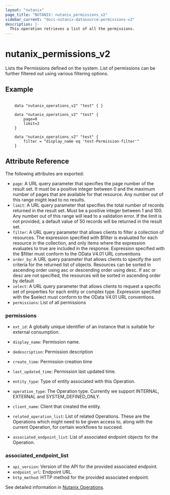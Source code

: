 ```yaml
---
layout: "nutanix"
page_title: "NUTANIX: nutanix_permissions_v2"
sidebar_current: "docs-nutanix-datasource-permissions-v2"
description: |-
  This operation retrieves a list of all the permissions.
---
```


# nutanix_permissions_v2
Lists the Permissions defined on the system. List of permissions can be further filtered out using various filtering options.

## Example

```hcl

    data "nutanix_operations_v2" "test" { }

    data "nutanix_operations_v2" "test" {
        page=0
        limit=2
    }

    data "nutanix_operations_v2" "test" {
        filter = "display_name eq 'test-Permission-filter'"
    }

```

## Attribute Reference

The following attributes are exported:

* `page`: A URL query parameter that specifies the page number of the result set. It must be a positive integer between 0 and the maximum number of pages that are available for that resource. Any number out of this range might lead to no results.
* `limit`: A URL query parameter that specifies the total number of records returned in the result set. Must be a positive integer between 1 and 100. Any number out of this range will lead to a validation error. If the limit is not provided, a default value of 50 records will be returned in the result set.
* `filter`: A URL query parameter that allows clients to filter a collection of resources. The expression specified with $filter is evaluated for each resource in the collection, and only items where the expression evaluates to true are included in the response. Expression specified with the $filter must conform to the OData V4.01 URL conventions
* `order_by`: A URL query parameter that allows clients to specify the sort criteria for the returned list of objects. Resources can be sorted in ascending order using asc or descending order using desc. If asc or desc are not specified, the resources will be sorted in ascending order by default
* `select`: A URL query parameter that allows clients to request a specific set of properties for each entity or complex type. Expression specified with the $select must conform to the OData V4.01 URL conventions. 
* `permissions`: List of all permissions

### permissions

* `ext_id`: A globally unique identifier of an instance that is suitable for external consumption.
* `display_name`: Permission name.
* `dedescription`: Permission description
* `create_time`: Permission creation time
* `last_updated_time`: Permission last updated time.

* `entity_type`: Type of entity associated with this Operation.
* `operation_type`: The Operation type. Currently we support INTERNAL, EXTERNAL and SYSTEM_DEFINED_ONLY.
* `client_name`: Client that created the entity.
* `related_operation_list`: List of related Operations. These are the Operations which might need to be given access to, along with the current Operation, for certain workflows to succeed.
* `associated_endpoint_list`: List of associated endpoint objects for the Operation.

### associated_endpoint_list
* `api_version`: Version of the API for the provided associated endpoint.
* `endpoint_url`: Endpoint URL.
* `http_method`: HTTP method for the provided associated endpoint.

See detailed information in [Nutanix Operations](https://developers.nutanix.com/api-reference?namespace=iam&version=v4.0.b1).